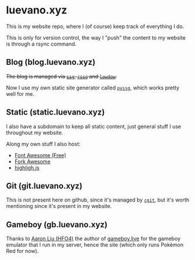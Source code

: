 # luevano.xyz

This is my website repo, where I (of course) keep track of everything I do.

This is only for version control, the way I "push" the content to my website is through a rsync command.

## Blog (blog.luevano.xyz)

~~The blog is managed via [`ssg`](https://www.romanzolotarev.com/ssg.html), [`rssg`](https://www.romanzolotarev.com/rssg.html) and [`lowdow`](https://github.com/kristapsdz/lowdown).~~

Now I use my own static site generator called [`pyssg`](https://github.com/luevano/pyssg), which works pretty well for me.

## Static (static.luevano.xyz)

I also have a subdomain to keep all static content, just general stuff I use throughout my website.

Along my own stuff I also host:

* [Font Awesome (Free)](https://fontawesome.com/)
* [Fork Awesome](https://forkaweso.me/Fork-Awesome/)
* [highligh.js](https://highlightjs.org/)

## Git (git.luevano.xyz)

This is not present here on github, since it's managed by [`cgit`](https://git.zx2c4.com/cgit/), but it's worth mentioning since it's present in my website.

## Gameboy (gb.luevano.xyz)

Thanks to [Aaron Liu (HFO4)](https://github.com/HFO4) the author of [gameboy.live](https://github.com/HFO4/gameboy.live) for the gameboy emulator that I run in my server, hence the site (which only runs Pokémon Red for now).
